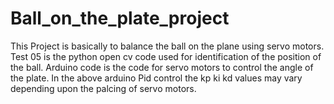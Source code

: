 # Ball_on_the_plate_project
This Project is basically to balance the ball on the plane using servo motors.
Test 05 is the python open cv code used for identification of the position of the ball.
Arduino code is the code for servo motors to control the angle of the plate.
In the above arduino Pid control the kp ki kd values may vary depending upon the palcing of servo motors.
